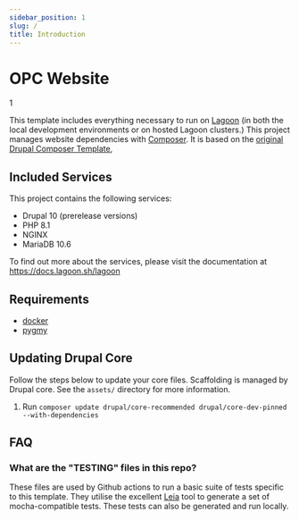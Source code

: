 ```yaml
---
sidebar_position: 1
slug: /
title: Introduction
---
```


# OPC Website

1

This template includes everything necessary to run on [Lagoon](https://www.github.com/uselagoon/lagoon) (in both the local development environments or on hosted Lagoon clusters.) This project manages website dependencies with [Composer](https://getcomposer.org/). It is based on the [original Drupal Composer Template](https://github.com/drupal-composer/drupal-project),

## Included Services

This project contains the following services:
* Drupal 10 (prerelease versions)
* PHP 8.1
* NGINX
* MariaDB 10.6

To find out more about the services, please visit the documentation at https://docs.lagoon.sh/lagoon

## Requirements

* [docker](https://docs.docker.com/install/)
* [pygmy](https://www.github.com/pygmystack/pygmy)


## Updating Drupal Core

Follow the steps below to update your core files. Scaffolding is managed by Drupal core. See the `assets/` directory for more information.

1. Run `composer update drupal/core-recommended drupal/core-dev-pinned --with-dependencies`

## FAQ

### What are the "TESTING" files in this repo?

These files are used by Github actions to run a basic suite of tests specific to this template.  They utilise the excellent [Leia](https://github.com/lando/leia) tool to generate a set of mocha-compatible tests. These tests can also be generated and run locally.
